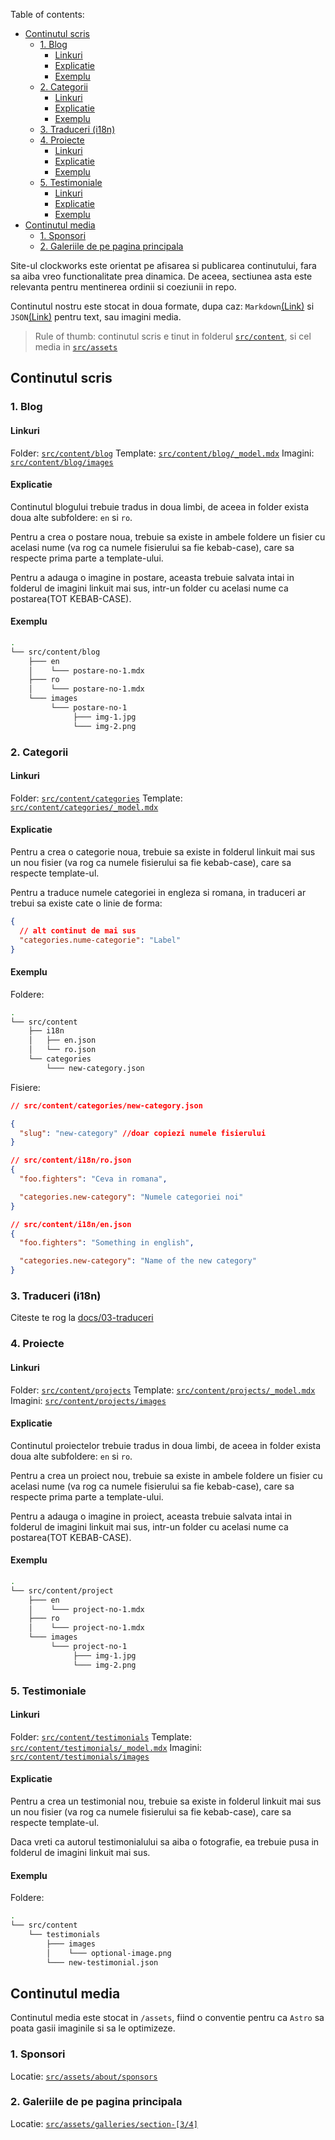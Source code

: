 Table of contents:

- [Continutul scris](#continutul-scris)
  - [1. Blog](#1-blog)
    - [Linkuri](#linkuri)
    - [Explicatie](#explicatie)
    - [Exemplu](#exemplu)
  - [2. Categorii](#2-categorii)
    - [Linkuri](#linkuri-1)
    - [Explicatie](#explicatie-1)
    - [Exemplu](#exemplu-1)
  - [3. Traduceri (i18n)](#3-traduceri-i18n)
  - [4. Proiecte](#4-proiecte)
    - [Linkuri](#linkuri-2)
    - [Explicatie](#explicatie-2)
    - [Exemplu](#exemplu-2)
  - [5. Testimoniale](#5-testimoniale)
    - [Linkuri](#linkuri-3)
    - [Explicatie](#explicatie-3)
    - [Exemplu](#exemplu-3)
- [Continutul media](#continutul-media)
  - [1. Sponsori](#1-sponsori)
  - [2. Galeriile de pe pagina principala](#2-galeriile-de-pe-pagina-principala)

Site-ul clockworks este orientat pe afisarea si publicarea continutului, fara sa aiba vreo functionalitate prea dinamica. De aceea, sectiunea asta este relevanta pentru mentinerea ordinii si coeziunii in repo.

Continutul nostru este stocat in doua formate, dupa caz: `Markdown`[(Link)](https://github.com/adam-p/markdown-here/wiki/Markdown-Cheatsheet) si `JSON`[(Link)](https://www.coderstool.com/json-cheat-sheet) pentru text, sau imagini media.

> Rule of thumb: continutul scris e tinut in folderul [`src/content`](https://github.com/Clockworks-RO108/clockworks.ro/tree/master/src/content/), si cel media in [`src/assets`](https://github.com/Clockworks-RO108/clockworks.ro/tree/master/src/assets/)

## Continutul scris

### 1. Blog

#### Linkuri

Folder: [`src/content/blog`](https://github.com/Clockworks-RO108/clockworks.ro/tree/master/src/content/blog)
Template: [`src/content/blog/_model.mdx`](https://github.com/Clockworks-RO108/clockworks.ro/tree/master/src/content/blog/_model.mdx)
Imagini: [`src/content/blog/images`](https://github.com/Clockworks-RO108/clockworks.ro/tree/master/src/content/blog/images)

#### Explicatie

Continutul blogului trebuie tradus in doua limbi, de aceea in folder exista doua alte subfoldere: `en` si `ro`.

Pentru a crea o postare noua, trebuie sa existe in ambele foldere un fisier cu acelasi nume (va rog ca numele fisierului sa fie kebab-case), care sa respecte prima parte a template-ului.

Pentru a adauga o imagine in postare, aceasta trebuie salvata intai in folderul de imagini linkuit mai sus, intr-un folder cu acelasi nume ca postarea(TOT KEBAB-CASE).

#### Exemplu

```bash
.
└── src/content/blog
    ├─── en
    │    └─── postare-no-1.mdx
    ├─── ro
    │    └─── postare-no-1.mdx
    └─── images
         └─── postare-no-1
              ├─── img-1.jpg
              └─── img-2.png
```

### 2. Categorii

#### Linkuri

Folder: [`src/content/categories`](https://github.com/Clockworks-RO108/clockworks.ro/tree/master/src/content/categories)
Template: [`src/content/categories/_model.mdx`](https://github.com/Clockworks-RO108/clockworks.ro/tree/master/src/content/categories/_model.json)

#### Explicatie

Pentru a crea o categorie noua, trebuie sa existe in folderul linkuit mai sus un nou fisier (va rog ca numele fisierului sa fie kebab-case), care sa respecte template-ul.

Pentru a traduce numele categoriei in engleza si romana, in traduceri ar trebui sa existe cate o linie de forma:

```json
{
  // alt continut de mai sus
  "categories.nume-categorie": "Label"
}
```

#### Exemplu

Foldere:

```bash
.
└── src/content
    ├── i18n
    │   ├── en.json
    │   └── ro.json
    └── categories
        └─── new-category.json
```

Fisiere:

```json
// src/content/categories/new-category.json

{
  "slug": "new-category" //doar copiezi numele fisierului
}
```

```json
// src/content/i18n/ro.json
{
  "foo.fighters": "Ceva in romana",

  "categories.new-category": "Numele categoriei noi"
}
```

```json
// src/content/i18n/en.json
{
  "foo.fighters": "Something in english",

  "categories.new-category": "Name of the new category"
}
```

### 3. Traduceri (i18n)

Citeste te rog la [docs/03-traduceri](https://github.com/Clockworks-RO108/clockworks.ro/wiki/03.-Traduceri)

### 4. Proiecte

#### Linkuri

Folder: [`src/content/projects`](https://github.com/Clockworks-RO108/clockworks.ro/tree/master/src/content/projects)
Template: [`src/content/projects/_model.mdx`](https://github.com/Clockworks-RO108/clockworks.ro/tree/master/src/content/projects/_model.mdx)
Imagini: [`src/content/projects/images`](https://github.com/Clockworks-RO108/clockworks.ro/tree/master/src/content/projects/images)

#### Explicatie

Continutul proiectelor trebuie tradus in doua limbi, de aceea in folder exista doua alte subfoldere: `en` si `ro`.

Pentru a crea un proiect nou, trebuie sa existe in ambele foldere un fisier cu acelasi nume (va rog ca numele fisierului sa fie kebab-case), care sa respecte prima parte a template-ului.

Pentru a adauga o imagine in proiect, aceasta trebuie salvata intai in folderul de imagini linkuit mai sus, intr-un folder cu acelasi nume ca postarea(TOT KEBAB-CASE).

#### Exemplu

```bash
.
└── src/content/project
    ├─── en
    │    └─── project-no-1.mdx
    ├─── ro
    │    └─── project-no-1.mdx
    └─── images
         └─── project-no-1
              ├─── img-1.jpg
              └─── img-2.png
```

### 5. Testimoniale

#### Linkuri

Folder: [`src/content/testimonials`](https://github.com/Clockworks-RO108/clockworks.ro/tree/master/src/content/testimonials)
Template: [`src/content/testimonials/_model.mdx`](https://github.com/Clockworks-RO108/clockworks.ro/tree/master/src/content/testimonials/_model.json)
Imagini: [`src/content/testimonials/images`](https://github.com/Clockworks-RO108/clockworks.ro/tree/master/src/content/testimonials/images)

#### Explicatie

Pentru a crea un testimonial nou, trebuie sa existe in folderul linkuit mai sus un nou fisier (va rog ca numele fisierului sa fie kebab-case), care sa respecte template-ul.

Daca vreti ca autorul testimonialului sa aiba o fotografie, ea trebuie pusa in folderul de imagini linkuit mai sus.

#### Exemplu

Foldere:

```bash
.
└── src/content
    └── testimonials
        ├─── images
        │    └─── optional-image.png
        └─── new-testimonial.json
```

## Continutul media

Continutul media este stocat in `/assets`, fiind o conventie pentru ca `Astro` sa poata gasii imaginile si sa le optimizeze.

### 1. Sponsori

Locatie: [`src/assets/about/sponsors`](https://github.com/Clockworks-RO108/clockworks.ro/tree/master/src/assets/about/sponsors)

### 2. Galeriile de pe pagina principala

Locatie: [`src/assets/galleries/section-[3/4]`](https://github.com/Clockworks-RO108/clockworks.ro/tree/master/src/assets/galleries/)
